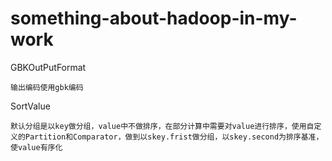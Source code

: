 # something-about-hadoop-in-my-work




GBKOutPutFormat

    输出编码使用gbk编码

SortValue

    默认分组是以key做分组，value中不做排序，在部分计算中需要对value进行排序，使用自定义的Partition和Comparator，做到以skey.frist做分组，以skey.second为排序基准，使value有序化
